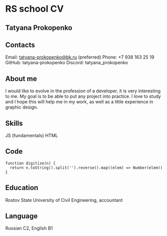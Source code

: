 # RS school CV
## Tatyana Prokopenko
## Contacts
Email: tatyana-prokopenko@bk.ru (preferred)
Phone: +7 938 163 25 19
GitHub: tatyana-prokopenko
Discord: tatyana_prokopenko

## About me
I would like to evolve in the profession of a developer, it is very interesting to me. My goal is to be able to put any project into practice. I love to study and I hope this will help me in my work, as well as a little experience in graphic design.

## Skills
JS (fundamentals)
HTML

## Code
```
function digitize(n) {
  return n.toString().split('').reverse().map((elem) => Number(elem))
}
```

## Education
Rostov State University of Civil Engineering, accountant

## Language
Russian C2, English B1




